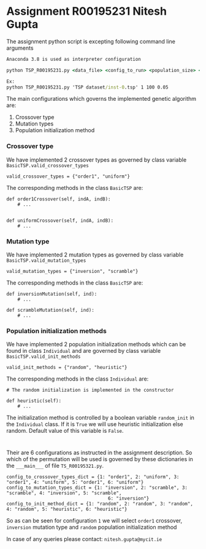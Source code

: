 # Assignment R00195231 Nitesh Gupta

The assignment python script is excepting following command line arguments
```cmd
Anaconda 3.8 is used as interpreter configuration

python TSP_R00195231.py <data_file> <config_to_run> <population_size> <mutation_rate>

Ex:
python TSP_R00195231.py 'TSP dataset/inst-0.tsp' 1 100 0.05
``` 

The main configurations which governs the implemented genetic algorithm are:
1. Crossover type
2. Mutation types
3. Population initialization method

### Crossover type

We have implemented 2 crossover types as governed by class variable `BasicTSP.valid_crossover_types`
```
valid_crossover_types = {"order1", "uniform"}
```

The corresponding methods in the class `BasicTSP` are:
```
def order1Crossover(self, indA, indB):
    # ...


def uniformCrossover(self, indA, indB):
    # ...
```

### Mutation type

We have implemented 2 mutation types as governed by class variable `BasicTSP.valid_mutation_types`
```
valid_mutation_types = {"inversion", "scramble"}
```

The corresponding methods in the class `BasicTSP` are:
```
def inversionMutation(self, ind):
    # ...
    
def scrambleMutation(self, ind):
    # ...    
```

### Population initialization methods

We have implemented 2 population initialization methods which can be found in class `Individual` and are governed by
class variable `BasicTSP.valid_init_methods`
```
valid_init_methods = {"random", "heuristic"}
```

The corresponding methods in the class `Individual` are:
```
# The random initialization is implemented in the constructor

def heuristic(self):
    # ...
```

The initialization method is controlled by a boolean variable `random_init` in the `Individual` class. If it is `True`
we will use heuristic initialization else random. Default value of this variable is `False`.

#

Their are 6 configurations as instructed in the assignment description. So which of the permutation will be used is 
governed by these dictionaries in the `___main___` of file `TS_R00195321.py`.
```
config_to_crossover_types_dict = {1: "order1", 2: "uniform", 3: "order1", 4: "uniform", 5: "order1", 6: "uniform"}
config_to_mutation_types_dict = {1: "inversion", 2: "scramble", 3: "scramble", 4: "inversion", 5: "scramble",
                                     6: "inversion"}
config_to_init_method_dict = {1: "random", 2: "random", 3: "random", 4: "random", 5: "heuristic", 6: "heuristic"}
```

So as can be seen for configuration `1` we will select `order1` crossover, `inversion` mutation type and `random` 
population initialization method

In case of any queries please contact: `nitesh.gupta@mycit.ie`